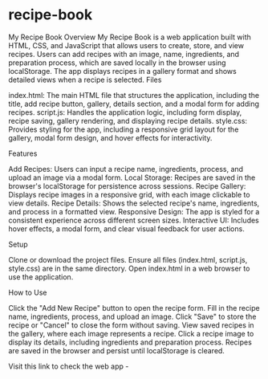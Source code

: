 # recipe-book
My Recipe Book
Overview
My Recipe Book is a web application built with HTML, CSS, and JavaScript that allows users to create, store, and view recipes. Users can add recipes with an image, name, ingredients, and preparation process, which are saved locally in the browser using localStorage. The app displays recipes in a gallery format and shows detailed views when a recipe is selected.
Files

index.html: The main HTML file that structures the application, including the title, add recipe button, gallery, details section, and a modal form for adding recipes.
script.js: Handles the application logic, including form display, recipe saving, gallery rendering, and displaying recipe details.
style.css: Provides styling for the app, including a responsive grid layout for the gallery, modal form design, and hover effects for interactivity.

Features

Add Recipes: Users can input a recipe name, ingredients, process, and upload an image via a modal form.
Local Storage: Recipes are saved in the browser's localStorage for persistence across sessions.
Recipe Gallery: Displays recipe images in a responsive grid, with each image clickable to view details.
Recipe Details: Shows the selected recipe's name, ingredients, and process in a formatted view.
Responsive Design: The app is styled for a consistent experience across different screen sizes.
Interactive UI: Includes hover effects, a modal form, and clear visual feedback for user actions.

Setup

Clone or download the project files.
Ensure all files (index.html, script.js, style.css) are in the same directory.
Open index.html in a web browser to use the application.

How to Use

Click the "Add New Recipe" button to open the recipe form.
Fill in the recipe name, ingredients, process, and upload an image.
Click "Save" to store the recipe or "Cancel" to close the form without saving.
View saved recipes in the gallery, where each image represents a recipe.
Click a recipe image to display its details, including ingredients and preparation process.
Recipes are saved in the browser and persist until localStorage is cleared.

Visit this link to check the web app - 
